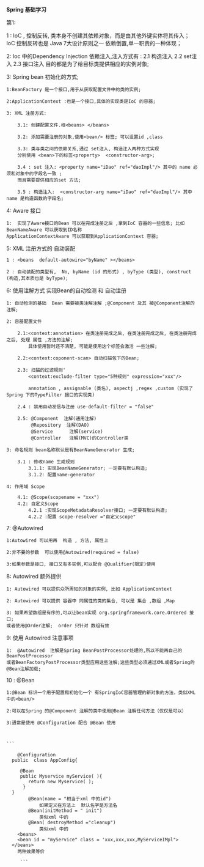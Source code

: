 **Spring 基础学习**

第1:

1 : IoC , 控制反转,  类本身不创建其依赖对象，而是由其他外键实体将其传入；
 IoC 控制反转也是 Java 7大设计原则之一 依赖倒置,单一职责的一种体现；
 
2: Ioc 中的Dependency Injection 依赖注入,注入方式有 : 
    2.1 构造注入
    2.2 set注入
    2.3 接口注入
    目的都是为了给目标类提供相应的实例对象;
    
3:  Spring  bean 初始化的方式;
    
    1:BeanFactory 是一个接口,用于从获取配置文件中的类的实例;
    
    2:ApplicationContext :也是一个接口,具体的实现类是IoC 的容器;
    
    3: XML 注册方式:
    
        3.1: 创建配置文件.根<beans> </beans>
        
        3.2: 添加需要注册的对象,使用<bean/> 标签; 可以设置id ,class
        
        3.3: 类与类之间的依赖关系,通过 set注入, 构造注入两种方式实现
        分别使用 <bean>下的标签<property>  <constructor-arg>;
        
        3.4 : set 注入: <property name="iDao" ref="daoImpl"/> 其中的 name 必须和对象中的字段名一致 ;
        而且需要提供相应的set 方法;
        
        3.5 : 构造注入:  <constructor-arg name="iDao" ref="daoImpl"/> 其中name 是构造函数的字段名;
        
4: Aware 接口

    1:  实现了Aware接口的Bean 可以在完成注册之后 ,拿到IoC 容器的一些信息; 比如 BeanNameAware 可以获取到ID名称
    ApplicationContextAware 可以获取到ApplicationContext 容器;
    
    
5: XML 注册方式的  自动装配

    1 : <beans  default-autowire="byName" ></beans> 
    
    2 : 自动装配的类型有,  No, byName (id 的形式) , byType (类型), construct (构造,其本质也是 byType);
    
    
6: 使用注解方式 实现Bean的自动检测 和  自动注册

    1: 自动检测的基础  Bean 需要被类注解注解 ;@Component 及其 被@Component注解的注解;
    
    2: 容器配置文件 
    
        2.1:<context:annotation> 在类注册完成之后, 在类注册完成之后, 在类注册完成之后, 处理 属性 ,方法的注解;
            具体使用暂时还不清楚, 可能是使用这个标签会激活 一些注解;
        
        2.2:<context:coponent-scan> 自动扫描包下的Bean;
        
        2.3: 扫描的过滤规则'
            <context:exclude-filter type="5种规则" expression="xxx"/>
            
            annotation , assignable (类名), aspectj ,regex ,custom (实现了Spring 下的TypeFilter 接口的实现类)
            
        2.4 : 禁用自动发信与注册 use-default-filter = "false"
        
        2.5: @Component  注解(通用注解)
             @Repository  注解(DAO)
             @Service      注解(service)
             @Controller   注解(MVC)的Controller类
           
    3: 命名规则 bean名称默认是有BeanNameGenerator 生成;
    
        3.1 : 修改name 生成规则
            3.1.1: 实现BeanNameGenerator; 一定要有默认构造;
            3.1.2: 配置name-generator
                 
    4: 作用域 Scope 
        
        4.1: @Scope(scopename = "xxx")
        4.2: 自定义Scope 
            4.2.1 :实现ScopeMetadataResolver接口; 一定要有默认构造;
            4.2.2 :配置 scope-resolver ="自定义scope" 
            
 7: @Autowired
    
    1:Autowired 可以用再  构造 , 方法, 属性上
    
    2:非不要的参数  可以使用@Autowired(required = false)
    
    3:如果参数是接口, 接口又有多实例,可以配合 @Qualifier(限定)使用
    
 8: Autowired 额外提供
 
    1: Autowired 可以提供众所周知的对象的实例, 比如 ApplicationContext
    
    2: Autowired 可以提供 容器中 同属性的类的集合, 可以是 集合 ,数组 ,Map
    
    3: 如果希望数组是有序的,可以让bean实现 org.springframework.core.Ordered 接口;
    或者使用@Order注解;  order 只针对 数组有效
    
 9: 使用 Autowired  注意事项
 
    1:  @Autowired  注解是Spring BeanPostProcessor处理的,所以不能再自己的BeanPostProcessor
    或者BeanFactoryPostProcessor类型应用这些注解;这些类型必须通过XML或者Spring的@Bean注解加载;
    
 10 : @Bean
 
    1:@Bean 标识一个用于配置和初始化一个 有SpringIoC容器管理的新对象的方法，类似XML 中的<bean/>
    
    2:可以在Spring 的@Component 注解的类中使用@Bean 注解任何方法（仅仅是可以）
    
    3:通常是使用 @Configuration 配合 @Bean 使用
    
    

    ```
   
      	@Configuration
      public  class AppConfig{
      
         @Bean
         public Myservice myService( ){
            return new Myservice( );
          }
      }
      		@Bean(name = "相当于xml 中的id")
      			如果定义在方法上  默认名字是方法名
      		@Bean(initMethod = " init")
      			类似xml 中的
      		@Bean( destroyMethod ="cleanup")
      			类似xml 中的
      	<beans>
        <bean id = "myService" class = 'xxx,xxx,xxx,MyServiceIMpl">
      </beans>
      	两种效果等价
      	
      	 ```
    
    
         
    

    
    
        
      
    


